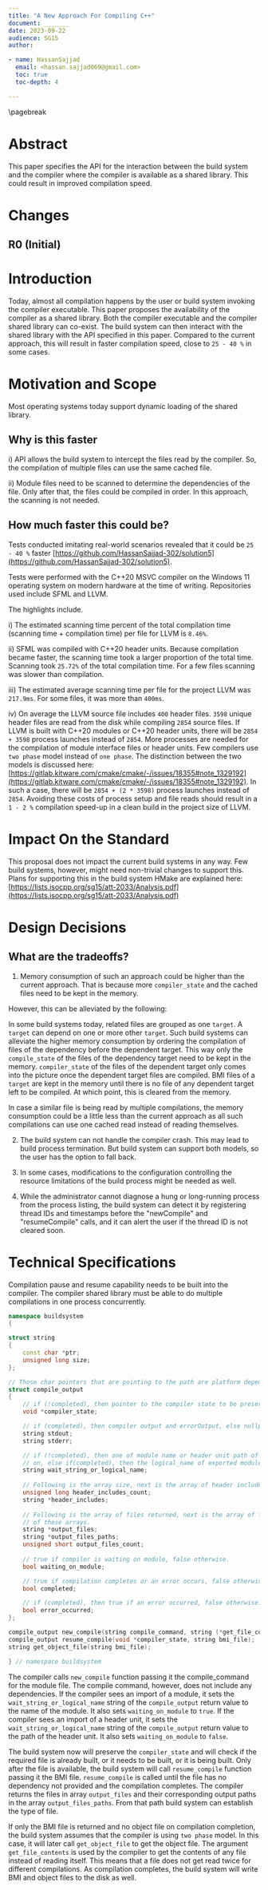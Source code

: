 ```yaml
---
title: "A New Approach For Compiling C++"
document: _______
date: 2023-09-22
audience: SG15
author:

- name: HassanSajjad
  email: <hassan.sajjad069@gmail.com>
  toc: true
  toc-depth: 4

---
```


\pagebreak

# Abstract

This paper specifies the API for the interaction between the build system
and the compiler where the compiler is available as a shared library.
This could result in improved compilation speed.

# Changes

## R0 (Initial)

# Introduction

Today, almost all compilation happens by the user or build system invoking the
compiler executable.
This paper proposes the availability of the compiler as a shared library.
Both the compiler executable and the compiler shared library can co-exist.
The build system can then interact with the shared library with the API specified
in this paper.
Compared to the current approach, this will result in faster compilation speed,
close to ```25 - 40 %``` in some cases.

# Motivation and Scope

Most operating systems today support dynamic loading of the shared library.

## Why is this faster

i) API allows the build system to intercept the files read by the compiler.
So, the compilation of multiple files can use the same cached file.

ii) Module files need to be scanned to determine the dependencies of the file.
Only after that, the files could be compiled in order.
In this approach, the scanning is not needed.

## How much faster this could be?

Tests conducted imitating real-world scenarios revealed that it could be ```25 - 40 %``` faster
[https://github.com/HassanSajjad-302/solution5](https://github.com/HassanSajjad-302/solution5).

Tests were performed with the C++20 MSVC compiler on the Windows 11 operating system on modern
hardware at the time of writing.
Repositories used include SFML and LLVM.

The highlights include.

i) The estimated scanning time percent of the total compilation time
(scanning time + compilation time) per file for LLVM is ```8.46%```.

ii) SFML was compiled with C++20 header units.
Because compilation became faster, the scanning time took a larger proportion of the total time.
Scanning took ```25.72%``` of the total compilation time.
For a few files scanning was slower than compilation.

iii) The estimated average scanning time per file for the project LLVM was ```217.9ms```.
For some files, it was more than ```400ms```.

iv) On average the LLVM source file includes ```400``` header files.
```3598``` unique header files are read from the disk while compiling ```2854```
source files.
If LLVM is built with C++20 modules or C++20 header units,
there will be ```2854 + 3598``` process launches instead of ```2854```.
More processes are needed for the compilation of module interface files or header units.
Few compilers use ```two phase``` model instead of ```one phase```.
The distinction between the two models is discussed here:
[https://gitlab.kitware.com/cmake/cmake/-/issues/18355#note_1329192](https://gitlab.kitware.com/cmake/cmake/-/issues/18355#note_1329192).
In such a case, there will be ```2854 + (2 * 3598)``` process launches
instead of ```2854```.
Avoiding these costs of process setup and file reads should result in a ```1 - 2 %```
compilation speed-up in a clean build in the project size of LLVM.

# Impact On the Standard

This proposal does not impact the current build systems in any way.
Few build systems, however, might need non-trivial changes to support this.
Plans for supporting this in the build system HMake are explained here:
[https://lists.isocpp.org/sg15/att-2033/Analysis.pdf](https://lists.isocpp.org/sg15/att-2033/Analysis.pdf)

# Design Decisions

## What are the tradeoffs?

1) Memory consumption of such an approach could be higher than the current approach.
That is because more ```compiler_state``` and the cached files need to be kept in the memory.

However, this can be alleviated by the following:

In some build systems today, related files are grouped as one ```target```.
A ```target``` can depend on one or more other ```target```.
Such build systems can alleviate the higher memory consumption by ordering the
compilation of files of the dependency before the dependent target.
This way only the ```compile_state``` of the files of the dependency target need to be kept
in the memory.
```compiler_state``` of the files of the dependent target only comes into the picture once
the dependent target files are compiled.
BMI files of a ```target``` are kept in the memory until there is no file of any dependent
target left to be compiled. At which point, this is cleared from the memory.

In case a similar file is being read by multiple compilations,
the memory consumption could be a little less than the current approach
as all such compilations can use one cached read instead of reading themselves.

2) The build system can not handle the compiler crash.
This may lead to build process termination.
But build system can support both models, so the user has the option to fall back.

3) In some cases, modifications to the configuration controlling the resource limitations of the build process might be
needed as well.

4) While the administrator cannot diagnose a hung or long-running process from the process listing, 
the build system can detect it by registering thread IDs and timestamps before the "newCompile" and
"resumeCompile" calls, and it can alert the user if the thread ID is not cleared soon.

# Technical Specifications

Compilation pause and resume capability needs to be built into the compiler.
The compiler shared library must be able to do multiple compilations in one process concurrently.

```cpp
namespace buildsystem
{

struct string
{
    const char *ptr;
    unsigned long size;
};

// Those char pointers that are pointing to the path are platform dependent i.e. whcar_t* in-case of Windows
struct compile_output
{
    // if (!completed), then pointer to the compiler state to be preserved by the build system, else nullptr
    void *compiler_state;

    // if (completed), then compiler output and errorOutput, else nullptr
    string stdout;
    string stderr;

    // if (!completed), then one of module name or header unit path of the module or header unit the compiler is waiting
    // on, else if(completed), then the logical_name of exported module if any.
    string wait_string_or_logical_name;
    
    // Following is the array size, next is the array of header includes.
    unsigned long header_includes_count;
    string *header_includes;
    
    // Following is the array of files returned, next is the array of filesystem paths of these files, next is the size
    // of these arrays.
    string *output_files;
    string *output_files_paths;
    unsigned short output_files_count;
    
    // true if compiler is waiting on module, false otherwise.
    bool waiting_on_module;

    // true if compilation completes or an error occurs, false otherwise.
    bool completed;

    // if (completed), then true if an error occurred, false otherwise.
    bool error_occurred;
};

compile_output new_compile(string compile_command, string (*get_file_contents)(string file_path));
compile_output resume_compile(void *compiler_state, string bmi_file);
string get_object_file(string bmi_file);

} // namespace buildsystem
```

The compiler calls ```new_compile``` function passing it the
compile_command for the module file.
The compile command, however, does not include any dependencies.
If the compiler sees an import of a module, it sets the ```wait_string_or_logical_name``` 
string of the ```compile_output``` return value to the name of the module.
It also sets ```waiting_on_module``` to ```true```.
If the compiler sees an import of a header unit, it sets the ```wait_string_or_logical_name```
string of the ```compile_output``` return value to the path of the header unit.
It also sets ```waiting_on_module``` to ```false```.

The build system now will preserve the ```compiler_state``` and
will check if the required file is already built, or it needs to be built, or it is being built.
Only after the file is available,
the build system will call ```resume_compile``` function passing it the BMI file.
```resume_compile``` is called until the file has no dependency not provided and the compilation completes.
The compiler returns the files in array ```output_files``` and
their corresponding output paths in the array ```output_files_paths```.
From that path build system can establish the type of file.

If only the BMI file is returned and no object file on compilation completion,
the build system assumes that the compiler is using ```two phase``` model.
In this case, it will later call ```get_object_file``` to get the object file.
The argument ```get_file_contents``` is used by the compiler to get the contents of any file
instead of reading itself.
This means that a file does not get read twice for different compilations.
As compilation completes, the build system will write BMI and object files to the disk as well.